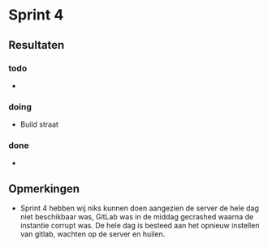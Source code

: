 # Sprint 4

## Resultaten

### todo

- 

### doing

- Build straat

### done

- 

## Opmerkingen

- Sprint 4 hebben wij niks kunnen doen aangezien de server de hele dag niet beschikbaar was,
GitLab was in de middag gecrashed waarna de instantie corrupt was. De hele dag is besteed aan
het opnieuw instellen van gitlab, wachten op de server en huilen.
